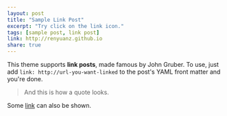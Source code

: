 ```yaml
---
layout: post
title: "Sample Link Post"
excerpt: "Try click on the link icon."
tags: [sample post, link post]
link: http://renyuanz.github.io
share: true
---
```


This theme supports **link posts**, made famous by John Gruber. To use, just add `link: http://url-you-want-linked` to the post's YAML front matter and you're done.

> And this is how a quote looks.

Some [link](http://renyuanz.github.io) can also be shown.
